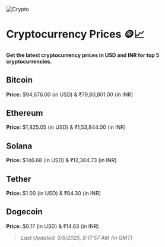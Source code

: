 
![Crypto](https://www.techguide.com.au/wp-content/uploads/2020/11/crypto3.jpeg)

# Cryptocurrency Prices 🪙📈

#### Get the latest cryptocurrency prices in USD and INR for top 5 cryptocurrencies.

## Bitcoin

**Price:** $94,676.00 (in USD) & ₹79,80,801.00 (in INR)

## Ethereum

**Price:** $1,825.05 (in USD) & ₹1,53,844.00 (in INR)

## Solana

**Price:** $146.68 (in USD) & ₹12,364.73 (in INR)

## Tether

**Price:** $1.00 (in USD) & ₹84.30 (in INR)

## Dogecoin

**Price:** $0.17 (in USD) & ₹14.63 (in INR)

> _Last Updated: 5/5/2025, 8:17:57 AM (in GMT)_
